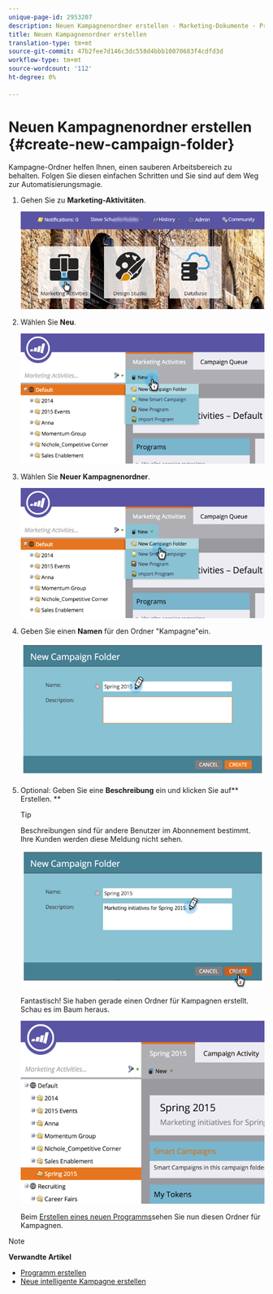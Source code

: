 ```yaml
---
unique-page-id: 2953207
description: Neuen Kampagnenordner erstellen - Marketing-Dokumente - Produktdokumentation
title: Neuen Kampagnenordner erstellen
translation-type: tm+mt
source-git-commit: 47b2fee7d146c3dc558d4bbb10070683f4cdfd3d
workflow-type: tm+mt
source-wordcount: '112'
ht-degree: 0%

---
```



# Neuen Kampagnenordner erstellen {#create-new-campaign-folder}

Kampagne-Ordner helfen Ihnen, einen sauberen Arbeitsbereich zu behalten. Folgen Sie diesen einfachen Schritten und Sie sind auf dem Weg zur Automatisierungsmagie.

1. Gehen Sie zu **Marketing-Aktivitäten**.

   ![](assets/login-marketing-activities.png)

1. Wählen Sie **Neu**.

   ![](assets/image2015-2-25-7-3a57-3a18.png)

1. Wählen Sie **Neuer Kampagnenordner**.

   ![](assets/image2015-2-25-7-3a58-3a15.png)

1. Geben Sie einen **Namen** für den Ordner &quot;Kampagne&quot;ein.

   ![](assets/image2015-2-25-8-3a0-3a20.png)

1. Optional: Geben Sie eine **Beschreibung** ein und klicken Sie auf** Erstellen. **

   >[!TIP]
   >
   >Beschreibungen sind für andere Benutzer im Abonnement bestimmt. Ihre Kunden werden diese Meldung nicht sehen.

   ![](assets/image2015-2-25-8-3a9-3a3.png)

   Fantastisch! Sie haben gerade einen Ordner für Kampagnen erstellt. Schau es im Baum heraus.

   ![](assets/image2015-2-25-8-3a10-3a29.png)

   Beim [Erstellen eines neuen Programms](../../../product-docs/core-marketo-concepts/programs/creating-programs/create-a-program.md)sehen Sie nun diesen Ordner für Kampagnen.

>[!NOTE]
>
>**Verwandte Artikel**
>
>* [Programm erstellen](../../../product-docs/core-marketo-concepts/programs/creating-programs/create-a-program.md)
>* [Neue intelligente Kampagne erstellen](../../../product-docs/core-marketo-concepts/smart-campaigns/creating-a-smart-campaign/create-a-new-smart-campaign.md)

>



